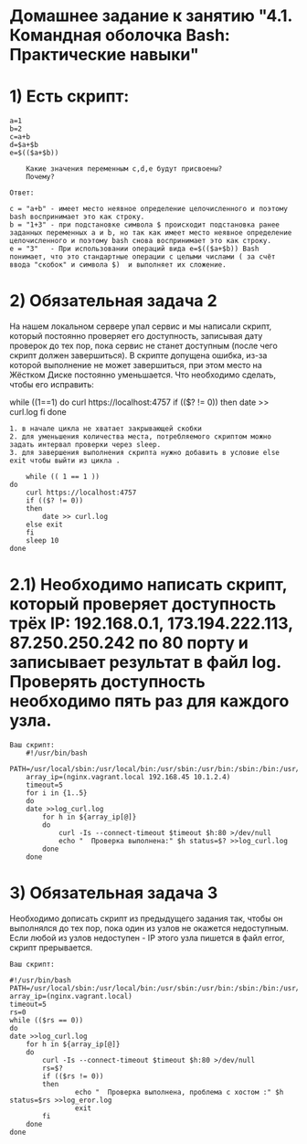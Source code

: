 # Домашнее задание к занятию "4.1. Командная оболочка Bash: Практические навыки"

# 1)    Есть скрипт:

    a=1
    b=2
    c=a+b
    d=$a+$b
    e=$(($a+$b))

        Какие значения переменным c,d,e будут присвоены?
        Почему?

    Ответ:

    c = "a+b" - имеет место неявное определение целочисленного и поэтому bash воспринимает это как строку.
    b = "1+3" - при подстановке символа $ происходит подстановка ранее заданных переменных a и b, но так как имеет место неявное определение целочисленного и поэтому bash снова воспринимает это как строку.
    e = "3"   - При использовании операций вида e=$(($a+$b)) Bash понимает, что это стандартные операции с целыми числами ( за счёт ввода "скобок" и символа $)  и выполняет их сложение.

# 2) Обязательная задача 2
На нашем локальном сервере упал сервис и мы написали скрипт, который постоянно проверяет его доступность, записывая дату проверок до тех пор, пока сервис не станет доступным (после чего скрипт должен завершиться). 
В скрипте допущена ошибка, из-за которой выполнение не может завершиться, при этом место на Жёстком Диске постоянно уменьшается. Что необходимо сделать, чтобы его исправить:

while ((1==1)
do
	curl https://localhost:4757
	if (($? != 0))
	then
		date >> curl.log
	fi
done

    1. в начале цикла не хватает закрывающей скобки 
    2. для уменьшения количества места, потребляемого скриптом можно задать интервал проверки через sleep.
    3. для завершения выполнения скрипта нужно добавить в условие else exit чтобы выйти из цикла .
      
        while (( 1 == 1 ))
    do
        curl https://localhost:4757
        if (($? != 0))
        then
            date >> curl.log
        else exit
        fi
        sleep 10
    done


# 2.1) Необходимо написать скрипт, который проверяет доступность трёх IP: 192.168.0.1, 173.194.222.113, 87.250.250.242 по 80 порту и записывает результат в файл log. Проверять доступность необходимо пять раз для каждого узла.

	Ваш скрипт:
		#!/usr/bin/bash
		PATH=/usr/local/sbin:/usr/local/bin:/usr/sbin:/usr/bin:/sbin:/bin:/usr/games:/usr/local/games:/snap/bin
		array_ip=(nginx.vagrant.local 192.168.45 10.1.2.4)
		timeout=5
		for i in {1..5}
		do
		date >>log_curl.log
			for h in ${array_ip[@]}
			do
				curl -Is --connect-timeout $timeout $h:80 >/dev/null
				echo "  Проверка выполнена:" $h status=$? >>log_curl.log
			done
		done

# 3) Обязательная задача 3
Необходимо дописать скрипт из предыдущего задания так, чтобы он выполнялся до тех пор, пока один из узлов не окажется недоступным. Если любой из узлов недоступен - IP этого узла пишется в файл error, скрипт прерывается.

	Ваш скрипт:

	#!/usr/bin/bash
	PATH=/usr/local/sbin:/usr/local/bin:/usr/sbin:/usr/bin:/sbin:/bin:/usr/games:/usr/local/games:/snap/bin
	array_ip=(nginx.vagrant.local)
	timeout=5
	rs=0
	while (($rs == 0))
	do
	date >>log_curl.log
		for h in ${array_ip[@]}
		do
			curl -Is --connect-timeout $timeout $h:80 >/dev/null
			rs=$?
			if (($rs != 0))
			then
					echo "  Проверка выполнена, проблема с хостом :" $h status=$rs >>log_eror.log
					exit
			fi
		done
	done
